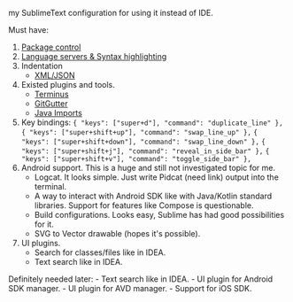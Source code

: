 my SublimeText configuration for using it instead of IDE.

Must have:
1) [Package control](https://packagecontrol.io/)
2) [Language servers & Syntax highlighting](https://github.com/kifio/code-editors-notes/blob/master/LSP.md)
3) Indentation
    - [XML/JSON](https://github.com/kifio/sublimetext_indentxml)
5) Existed plugins and tools.
    - [Terminus](https://packagecontrol.io/packages/Terminus)
    - [GitGutter](https://github.com/jisaacks/GitGutter)
    - [Java Imports](https://github.com/MDeiml/SublimeJavaImports)
6) Key bindings:
    ```{ "keys": ["super+d"], "command": "duplicate_line" },```
    ```{ "keys": ["super+shift+up"], "command": "swap_line_up" },```
    ```{ "keys": ["super+shift+down"], "command": "swap_line_down" },```
    ```{ "keys": ["super+shift+j"], "command": "reveal_in_side_bar" },```
    ```{ "keys": ["super+shift+v"], "command": "toggle_side_bar" },```
6) Android support. This is a huge and still not investigated topic for me. 
    - Logcat. It looks simple. Just write Pidcat (need link) output into the terminal.
    - A way to interact with Android SDK like with Java/Kotlin standard libraries. Support for features like Compose is questionable.
    - Build configurations. Looks easy, Sublime has had good possibilities for it.
    - SVG to Vector drawable (hopes it's possible).
7) UI plugins.
    - Search for classes/files like in IDEA.
    - Text search like in IDEA.

Definitely needed later:
    - Text search like in IDEA.
    - UI plugin for Android SDK manager.
    - UI plugin for AVD manager.
    - Support for iOS SDK.
